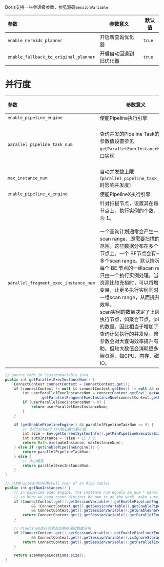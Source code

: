 Doris支持一些会话级参数，参见源码`SessionVariable`

| 参数                                  | 参数意义               | 默认值 |
| :------------------------------------ | ---------------------- | ------ |
| `enable_nereids_planner`              | 开启新查询优化器       | `true` |
| `enable_fallback_to_original_planner` | 开启自动回退到旧优化器 | `true` |

# 并行度



| 参数                                  | 参数意义                                                     | 默认值               |
| :------------------------------------ | ------------------------------------------------------------ | -------------------- |
| `enable_pipeline_engine`              | 使能Pipeline执行引擎                                         | `true`               |
| `parallel_pipeline_task_num`          | 查询并发的Pipeline Task的数目<br/>参数值设置参见`getParallelExecInstanceNum`接口实现 | 0，即CPU核心数的一半 |
| `max_instance_num`                    | 自动并发数上限(`parallel_pipeline_task_num=0`时影响并发度)   | 64                   |
| `enable_pipeline_x_engine`            | 使能PipelineX执行引擎                                        | `false`              |
| `parallel_fragment_exec_instance_num` | 针对扫描节点，设置其在每个 BE 节点上，执行实例的个数，默认为 1。<br/><br/>一个查询计划通常会产生一组 scan range，即需要扫描的数据范围。这些数据分布在多个 BE 节点上。一个 BE节点会有一个或多个scan range。默认情况下，每个 BE 节点的一组scan range只由一个执行实例处理。当机器资源比较充裕时，可以将增加该变量，让更多执行实例同时处理一组scan range，从而提升查询效率。<br/>scan实例的数量决定了上层其他执行节点，如聚合节点，join节点的数量。因此相当于增加了整个查询计划执行的并发度。修改该参数会对大查询效率提升有帮助，但较大数值会消耗更多的机器资源，如CPU、内存、磁盘IO。 | 8                    |

```java
// source code in SessionVariable.java
public int getParallelExecInstanceNum() {
    ConnectContext connectContext = ConnectContext.get();
    if (connectContext != null && connectContext.getEnv() != null && connectContext.getEnv().getAuth() != null) {
        int userParallelExecInstanceNum = connectContext.getEnv().getAuth()
                .getParallelFragmentExecInstanceNum(connectContext.getQualifiedUser());
        if (userParallelExecInstanceNum > 0) {
            return userParallelExecInstanceNum;
        }
    }

    if (getEnablePipelineEngine() && parallelPipelineTaskNum == 0) {
        // 多个backend CPU核心数的最小值
        int size = Env.getCurrentSystemInfo().getMinPipelineExecutorSize();
        int autoInstance = (size + 1) / 2;
        return Math.min(autoInstance, maxInstanceNum);
    } else if (getEnablePipelineEngine()) {
        return parallelPipelineTaskNum;
    } else {
        // 火山模型
        return parallelExecInstanceNum;
    }
}
```



```java
// 计划OlapScanNode类(Full scan of an Olap table)
public int getNumInstances() {
    // In pipeline exec engine, the instance num equals be_num * parallel instance.
    // so here we need count distinct be_num to do the work. make sure get right instance
    if (ConnectContext.get().getSessionVariable().getEnablePipelineEngine()
            && !ConnectContext.get().getSessionVariable().getEnablePipelineXEngine()
            && ConnectContext.get().getSessionVariable().getEnableSharedScan()) {
        return ConnectContext.get().getSessionVariable().getParallelExecInstanceNum();
    }

    // PipelineX执行引擎且忽略存储层数据分布
    if (ConnectContext.get().getSessionVariable().getEnablePipelineXEngine()
            && ConnectContext.get().getSessionVariable().isIgnoreStorageDataDistribution()) {
        return ConnectContext.get().getSessionVariable().getParallelExecInstanceNum();
    }

    return scanRangeLocations.size();
}
```

